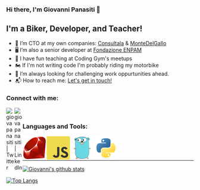 ### Hi there, I'm Giovanni Panasiti 👋



## I'm a Biker, Developer, and Teacher!
- 🌱 I’m CTO at my own companies: [Consultala](https://consultala.com) & [MonteDelGallo](https://montedelgallo.com/)
- 🖥 I’m also a senior developer at [Fondazione ENPAM](https://www.enpam.it/)
- 👯 I have fun teaching at Coding Gym's meetups
- 🏍 If I'm not writing code I'm probably riding my motorbike 
- 🌋 I’m always looking for challenging work oppurtunities ahead.
- 📬 How to reach me: <a href="mailto:giova.panasiti@gmail.com">Let's get in touch!</a>

### Connect with me:

[<img align="left" alt="giovapanasiti | Twitter" width="22px" src="https://cdn.jsdelivr.net/npm/simple-icons@v3/icons/twitter.svg" />](http://twitter.com/giovapanasiti)
[<img align="left" alt="giovapanasiti | LinkedIn" width="22px" src="https://cdn.jsdelivr.net/npm/simple-icons@v3/icons/linkedin.svg" />](http://linkedin.it/in/giovapanasiti)

<br />

### Languages and Tools:

[<img align="left" alt="HTML5" width="64px" src="https://raw.githubusercontent.com/devicons/devicon/master/icons/ruby/ruby-original.svg"/>]()
[<img align="left" alt="HTML5" width="64px" src="https://raw.githubusercontent.com/devicons/devicon/master/icons/javascript/javascript-original.svg"/>]()
[<img align="left" alt="HTML5" width="64px" src="https://raw.githubusercontent.com/devicons/devicon/master/icons/go/go-original.svg"/>]()
[<img align="left" alt="HTML5" width="64px" src="https://raw.githubusercontent.com/devicons/devicon/master/icons/python/python-original.svg"/>]()

<br />
<br />
<br />

---

[![Giovanni's github stats](https://github-readme-stats.vercel.app/api?username=giovapanasiti&count_private=true&show_icons=true)](https://github.com/giovapanasiti)

[![Top Langs](https://github-readme-stats.vercel.app/api/top-langs/?username=anuraghazra)](https://github.com/anuraghazra/github-readme-stats)
